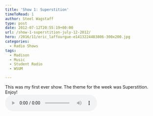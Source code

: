 ```yaml
---
title: 'Show 1: Superstition'
timeToRead: 1
author: Steel Wagstaff
type: post
date: 2012-07-12T20:55:19+00:00
url: /show-1-superstition-july-12-2012/
hero: /2016/11/eric_laffourgue-e1413224483806-300x200.jpg
categories:
  - Radio Shows
tags:
  - Madison
  - Music
  - Student Radio
  - WSUM

---
```

This was my first ever show. The theme for the week was Superstition. Enjoy!  
<audio controls src="http://dl.dropbox.com/u/78766980/01%20Superstition%20(Show%201_%20July%2012%2C%2020.mp3"></audio>